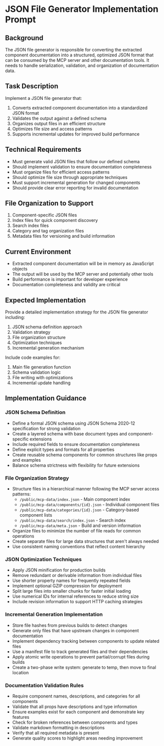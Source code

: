 # JSON File Generator Implementation Prompt

## Background
The JSON file generator is responsible for converting the extracted component documentation into a structured, optimized JSON format that can be consumed by the MCP server and other documentation tools. It needs to handle serialization, validation, and organization of documentation data.

## Task Description
Implement a JSON file generator that:

1. Converts extracted component documentation into a standardized JSON format
2. Validates the output against a defined schema
3. Organizes output files in an efficient structure
4. Optimizes file size and access patterns
5. Supports incremental updates for improved build performance

## Technical Requirements

- Must generate valid JSON files that follow our defined schema
- Should implement validation to ensure documentation completeness
- Must organize files for efficient access patterns
- Should optimize file size through appropriate techniques
- Must support incremental generation for changed components
- Should provide clear error reporting for invalid documentation

## File Organization to Support

1. Component-specific JSON files
2. Index files for quick component discovery
3. Search index files
4. Category and tag organization files
5. Metadata files for versioning and build information

## Current Environment

- Extracted component documentation will be in memory as JavaScript objects
- The output will be used by the MCP server and potentially other tools
- Build performance is important for developer experience
- Documentation completeness and validity are critical

## Expected Implementation

Provide a detailed implementation strategy for the JSON file generator including:

1. JSON schema definition approach
2. Validation strategy
3. File organization structure
4. Optimization techniques
5. Incremental generation mechanism

Include code examples for:
1. Main file generation function
2. Schema validation logic
3. File writing with optimizations
4. Incremental update handling

## Implementation Guidance

### JSON Schema Definition
- Define a formal JSON schema using JSON Schema 2020-12 specification for strong validation
- Create a layered schema with base document types and component-specific extensions
- Include required fields to ensure documentation completeness
- Define explicit types and formats for all properties
- Create reusable schema components for common structures like props and examples
- Balance schema strictness with flexibility for future extensions

### File Organization Strategy
- Structure files in a hierarchical manner following the MCP server access patterns:
  - `/public/mcp-data/index.json` - Main component index
  - `/public/mcp-data/components/{id}.json` - Individual component files
  - `/public/mcp-data/categories/{id}.json` - Category-based component lists
  - `/public/mcp-data/search/index.json` - Search index
  - `/public/mcp-data/meta.json` - Build and version information
- Organize files to minimize the number of file reads for common operations
- Create separate files for large data structures that aren't always needed
- Use consistent naming conventions that reflect content hierarchy

### JSON Optimization Techniques
- Apply JSON minification for production builds
- Remove redundant or derivable information from individual files
- Use shorter property names for frequently repeated fields
- Implement optional GZIP compression for deployment
- Split large files into smaller chunks for faster initial loading
- Use numerical IDs for internal references to reduce string size
- Include revision information to support HTTP caching strategies

### Incremental Generation Implementation
- Store file hashes from previous builds to detect changes
- Generate only files that have upstream changes in component documentation
- Implement dependency tracking between components to update related files
- Use a manifest file to track generated files and their dependencies
- Apply atomic write operations to prevent partial/corrupt files during builds
- Create a two-phase write system: generate to temp, then move to final location

### Documentation Validation Rules
- Require component names, descriptions, and categories for all components
- Validate that all props have descriptions and type information
- Ensure examples exist for each component and demonstrate key features
- Check for broken references between components and types
- Validate markdown formatting in descriptions
- Verify that all required metadata is present
- Generate quality scores to highlight areas needing improvement